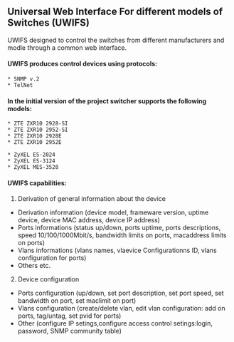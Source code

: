 ## Universal Web Interface For different models of Switches (UWIFS) 

UWIFS designed to control the switches from different manufacturers and modle through a common web interface.

#### UWIFS produces control devices using protocols:

	* SNMP v.2
	* TelNet

#### In the initial version of the project switcher supports the following models:

	* ZTE ZXR10 2928-SI
	* ZTE ZXR10 2952-SI
	* ZTE ZXR10 2928E
	* ZTE ZXR10 2952E

	* ZyXEL ES-2024
	* ZyXEL ES-3124
	* ZyXEL MES-3528

#### UWIFS capabilities:

 1. Derivation of general information about the device
   * Derivation information (device model, frameware version, uptime device, device MAC address, device IP address)
   * Ports informations (status up/down, ports uptime, ports descriptions, speed 10/100/1000Mbit/s, bandwidth limits on ports, macaddress limits on ports)
   * Vlans informations (vlans names, vlaevice Configurationns ID, vlans configuration for ports)
   * Others etc. 
 2. Device configuration
   * Ports configuration (up/down, set port description, set port speed, set bandwidth on port, set maclimit on port)
   * Vlans configuration (create/delete vlan, edit vlan configuration: add on ports, tag/untag, set pvid for ports)
   * Other (configure IP setings,configure access control setings:login, password, SNMP community table)

   